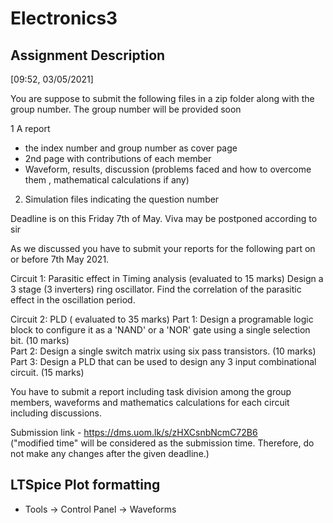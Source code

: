 # Electronics3

## Assignment Description

[09:52, 03/05/2021]

You are suppose to submit the following files in a zip folder along with the group number. The group number will be provided soon

1 A report 
- the index number and group number as cover page
- 2nd page with contributions of each member
- Waveform, results, discussion (problems faced and how to overcome them , mathematical calculations if any)

2. Simulation files indicating the question number


Deadline is on this Friday 7th  of May. Viva may be postponed according to sir
<br>

As we discussed you have to submit your reports for the following part
on or before 7th May 2021.

Circuit 1: Parasitic effect in Timing analysis (evaluated to 15 marks)
Design a 3 stage (3 inverters) ring oscillator. Find the correlation of
the parasitic effect in the oscillation period.

Circuit 2: PLD ( evaluated to 35 marks)
Part 1: Design a programable logic block to configure it as a 'NAND' or
a 'NOR' gate using a single selection bit. (10 marks)<br>
Part 2: Design a single switch matrix using six pass transistors. (10
marks)<br>
Part 3: Design a PLD that can be used to design any 3 input
combinational circuit. (15 marks)<br>

You have to submit a report including task division among the group
members, waveforms and mathematics calculations for each circuit
including discussions.

Submission link - https://dms.uom.lk/s/zHXCsnbNcmC72B6 <br>
("modified time" will be considered as the submission time. Therefore,
do not make any changes after the given deadline.)

## LTSpice Plot formatting

* Tools -> Control Panel -> Waveforms

